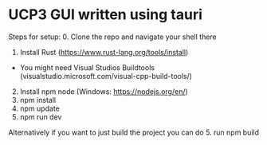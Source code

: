# UCP3 GUI written using tauri

Steps for setup:
0. Clone the repo and navigate your shell there
1. Install Rust (https://www.rust-lang.org/tools/install)
- You might need Visual Studios Buildtools (visualstudio.microsoft.com/visual-cpp-build-tools/)
2. Install npm node (Windows: https://nodejs.org/en/)
3. npm install
4. npm update
5. npm run dev

Alternatively if you want to just build the project you can do 
5. run npm build
